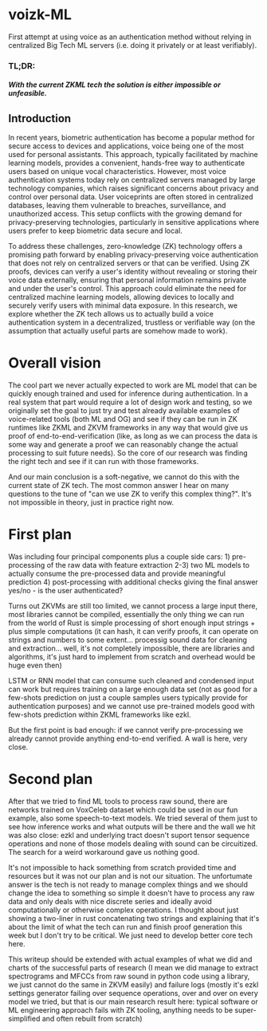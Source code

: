 # voizk-ML

First attempt at using voice as an authentication method without relying in centralized Big Tech ML servers (i.e. doing it privately or at least verifiably).

### TL;DR:
##### With the current ZKML tech the solution is either impossible or unfeasible.

## Introduction
In recent years, biometric authentication has become a popular method for secure access to devices and applications, voice being one of the most used for personal assistants. This approach, typically facilitated by machine learning models, provides a convenient, hands-free way to authenticate users based on unique vocal characteristics. However, most voice authentication systems today rely on centralized servers managed by large technology companies, which raises significant concerns about privacy and control over personal data. User voiceprints are often stored in centralized databases, leaving them vulnerable to breaches, surveillance, and unauthorized access. This setup conflicts with the growing demand for privacy-preserving technologies, particularly in sensitive applications where users prefer to keep biometric data secure and local. 

To address these challenges, zero-knowledge (ZK) technology offers a promising path forward by enabling privacy-preserving voice authentication that does not rely on centralized servers or that can be verified. Using ZK proofs, devices can verify a user's identity without revealing or storing their voice data externally, ensuring that personal information remains private and under the user's control. This approach could eliminate the need for centralized machine learning models, allowing devices to locally and securely verify users with minimal data exposure. In this research, we explore whether the ZK tech allows us to actually build a voice authentication system in a decentralized, trustless or verifiable way (on the assumption that actually useful parts are somehow made to work).

# Overall vision

The cool part we never actually expected to work are ML model that can be quickly enough trained and used for inference during authentication. In a real system that part would require a lot of design work and testing, so we originally set the goal to just try and test already available examples of voice-related tools (both ML and OG) and see if they can be run in ZK runtimes like ZKML and ZKVM frameworks in any way that would give us proof of end-to-end-verification (like, as long as we can process the data is some way and generate a proof we can reasonably change the actual processing to suit future needs). So the core of our research was finding the right tech and see if it can run with those frameworks.

And our main conclusion is a soft-negative, we cannot do this with the current state of ZK tech. The most common answer I hear on many questions to the tune of "can we use ZK to verify this complex thing?". It's not impossible in theory, just in practice right now.

# First plan

Was including four principal components plus a couple side cars: 1) pre-processing of the raw data with feature extraction 2-3) two ML models to actually consume the pre-processed data and provide meaningful prediction 4) post-processing with additional checks giving the final answer yes/no - is the user authenticated?

Turns out ZKVMs are still too limited, we cannot process a large input there, most libraries cannot be compiled, essentially the only thing we can run from the world of Rust is simple processing of short enough input strings + plus simple computations (it can hash, it can verify proofs, it can operate on strings and numbers to some extent... processig sound data for cleaning and extraction... well, it's not completely impossible, there are libraries and algorithms, it's just hard to implement from scratch and overhead would be huge even then)

LSTM or RNN model that can consume such cleaned and condensed input can work but requires training on a large enough data set (not as good for a few-shots prediction on just a couple samples users typically provide for authentication purposes) and we cannot use pre-trained models good with few-shots prediction within ZKML frameworks like ezkl.

But the first point is bad enough: if we cannot verify pre-processing we already cannot provide anything end-to-end verified. A wall is here, very close.

# Second plan

After that we tried to find ML tools to process raw sound, there are networks trained on VoxCeleb dataset which could be used in our fun example, also some speech-to-text models. We tried several of them just to see how inference works and what outputs will be there and the wall we hit was also close: ezkl and underlying tract doesn't suport tensor sequence operations and none of those models dealing with sound can be circuitized. The search for a weird workaround gave us nothing good.

It's not impossible to hack something from scratch provided time and resources but it was not our plan and is not our situation. The unfortumate answer is the tech is not ready to manage complex things and we should change the idea to something so simple it doesn't have to process any raw data and only deals with nice discrete series and ideally avoid computationally or otherwise complex operations. I thought about just showing a two-liner in rust concatenating two strings and explaining that it's about the limit of what the tech can run and finish proof generation this week but I don't try to be critical. We just need to develop better core tech here.

This writeup should be extended with actual examples of what we did and charts of the successful parts of research (I mean we did manage to extract spectrograms and MFCCs from raw sound in python code using a library, we just cannot do the same in ZKVM easily) and failure logs (mostly it's ezkl settings generator failing over sequence operations, over and over on every model we tried, but that is our main research result here: typical software or ML engineering approach fails with ZK tooling, anything needs to be super-simplified and often rebuilt from scratch)
